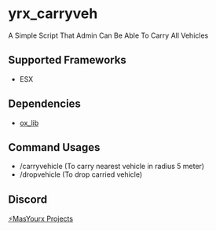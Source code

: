# yrx_carryveh

A Simple Script That Admin Can Be Able To Carry All Vehicles

## Supported Frameworks

- ESX

## Dependencies

- [ox_lib](https://github.com/overextended/ox_lib)

## Command Usages

- /carryvehicle (To carry nearest vehicle in radius 5 meter)
- /dropvehicle (To drop carried vehicle)

## Discord

[⚡MasYourx Projects](https://discord.gg/Eba3vRJ4d7)
